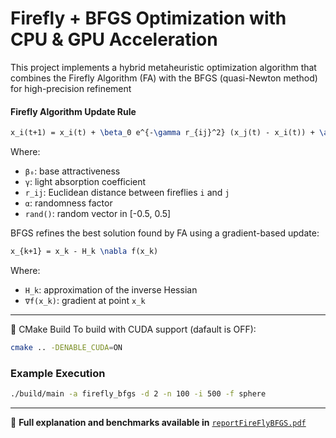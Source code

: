# Firefly + BFGS Optimization with CPU & GPU Acceleration

This project implements a hybrid metaheuristic optimization algorithm that combines the Firefly Algorithm (FA) with the BFGS (quasi-Newton method) for high-precision refinement

#### Firefly Algorithm Update Rule
```latex
x_i(t+1) = x_i(t) + \beta_0 e^{-\gamma r_{ij}^2} (x_j(t) - x_i(t)) + \alpha \cdot \varepsilon
```

Where:
- `β₀`: base attractiveness  
- `γ`: light absorption coefficient  
- `r_ij`: Euclidean distance between fireflies `i` and `j`  
- `α`: randomness factor  
- `rand()`: random vector in [-0.5, 0.5]

BFGS refines the best solution found by FA using a gradient-based update:

```latex
x_{k+1} = x_k - H_k \nabla f(x_k)

```

Where:
- `H_k`: approximation of the inverse Hessian  
- `∇f(x_k)`: gradient at point `x_k`


---


🔧 CMake Build
To build with CUDA support (dafault is OFF):
```bash
cmake .. -DENABLE_CUDA=ON
```

### Example Execution
```bash
./build/main -a firefly_bfgs -d 2 -n 100 -i 500 -f sphere
```
---
📄 **Full explanation and benchmarks available in** [`reportFireFlyBFGS.pdf`](https://github.com/AMSC-24-25/02-swarm-02-swarm/blob/main/doc/reportFireFlyBFGS.pdf)


